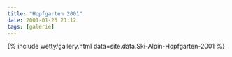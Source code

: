 ```yaml
---
title: "Hopfgarten 2001"
date: 2001-01-25 21:12
tags: [galerie]
---
```


{% include wetty/gallery.html data=site.data.Ski-Alpin-Hopfgarten-2001 %}